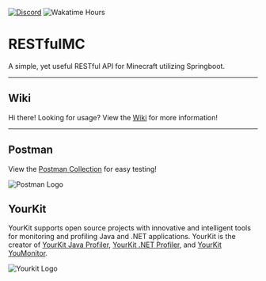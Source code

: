 [![Discord](https://discord.com/api/guilds/827863713855176755/widget.png)](https://discord.gg/p9gzFE2bc6)
![Wakatime Hours](https://wakatime.rainnny.club/api/badge/Rainnny/interval:any/project:RESTfulMC)

# RESTfulMC
A simple, yet useful RESTful API for Minecraft utilizing Springboot.

---

## Wiki
Hi there! Looking for usage? View the [Wiki](https://git.rainnny.club/Rainnny/RESTfulMC/wiki) for more information!

---

## Postman
View the [Postman Collection](https://documenter.getpostman.com/view/24401599/2sA35Mxdu3) for easy testing!

![Postman Logo](https://avatars.githubusercontent.com/u/10251060?s=84)

## YourKit
YourKit supports open source projects with innovative and intelligent tools for monitoring and profiling Java and .NET applications.
YourKit is the creator of [YourKit Java Profiler](https://www.yourkit.com/java/profiler), [YourKit .NET Profiler](https://www.yourkit.com/.net/profiler), and [YourKit YouMonitor](https://www.yourkit.com/youmonitor).

![Yourkit Logo](https://www.yourkit.com/images/yklogo.png)